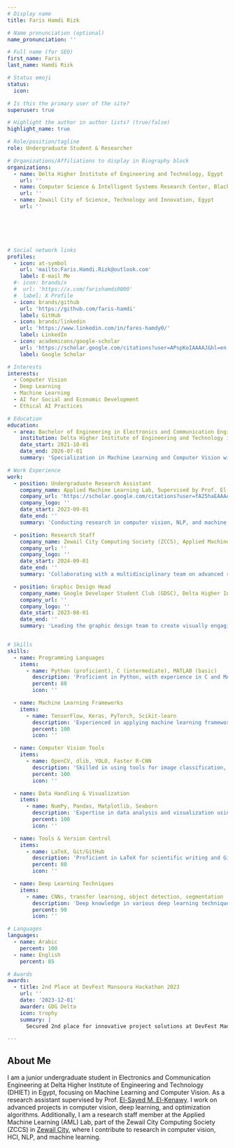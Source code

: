 ```yaml
---
# Display name
title: Faris Hamdi Rizk

# Name pronunciation (optional)
name_pronunciation: ''

# Full name (for SEO)
first_name: Faris
last_name: Hamdi Rizk

# Status emoji
status:
  icon: 

# Is this the primary user of the site?
superuser: true

# Highlight the author in author lists? (true/false)
highlight_name: true

# Role/position/tagline
role: Undergraduate Student & Researcher

# Organizations/Affiliations to display in Biography block
organizations:
  - name: Delta Higher Institute of Engineering and Technology, Egypt
    url: ''
  - name: Computer Science & Intelligent Systems Research Center, Blacksburg, VA, USA
    url: ''
  - name: Zewail City of Science, Technology and Innovation, Egypt
    url: ''


  



# Social network links
profiles:
  - icon: at-symbol
    url: 'mailto:Faris.Hamdi.Rizk@outlook.com'
    label: E-mail Me
  #- icon: brands/x
  #  url: 'https://x.com/farishamdi0000'
  #  label: X Profile
  - icon: brands/github
    url: 'https://github.com/faris-hamdi'
    label: GitHub
  - icon: brands/linkedin
    url: 'https://www.linkedin.com/in/fares-hamdy0/'
    label: LinkedIn
  - icon: academicons/google-scholar
    url: 'https://scholar.google.com/citations?user=APspKoIAAAAJ&hl=en'
    label: Google Scholar

# Interests
interests:
  - Computer Vision
  - Deep Learning
  - Machine Learning
  - AI for Social and Economic Development
  - Ethical AI Practices

# Education
education:
  - area: Bachelor of Engineering in Electronics and Communication Engineering
    institution: Delta Higher Institute of Engineering and Technology in Egypt, 2026 (expected)
    date_start: 2021-10-01
    date_end: 2026-07-01
    summary: 'Specialization in Machine Learning and Computer Vision with a GPA of 3.2/4.0. Relevant coursework includes Python Programming, Computer Science, Statistics, Linear Algebra, and more.'

# Work Experience
work:
  - position: Undergraduate Research Assistant
    company_name: Applied Machine Learning Lab, Supervised by Prof. El-Sayed M. El-kenawy 
    company_url: 'https://scholar.google.com/citations?user=fA25haEAAAAJ&hl=en&oi=ao'
    company_logo: ''
    date_start: 2023-09-01
    date_end: ''
    summary: 'Conducting research in computer vision, NLP, and machine learning. Developed models for traffic detection, pothole detection, and oil spill detection using deep learning and optimization algorithms.'

  - position: Research Staff
    company_name: Zewail City Computing Society (ZCCS), Applied Machine Learning (AML) Lab
    company_url: ''
    company_logo: ''
    date_start: 2024-09-01
    date_end: ''
    summary: 'Collaborating with a multidisciplinary team on advanced research projects in computer vision, NLP, and applied machine learning.'

  - position: Graphic Design Head
    company_name: Google Developer Student Club (GDSC), Delta Higher Institute of Engineering and Technology
    company_url: ''
    company_logo: ''
    date_start: 2023-08-01
    date_end: ''
    summary: 'Leading the graphic design team to create visually engaging materials for events and workshops, overseeing the design and branding of club projects and promotional content.'


# Skills
skills:
  - name: Programming Languages
    items:
      - name: Python (proficient), C (intermediate), MATLAB (basic)
        description: 'Proficient in Python, with experience in C and MATLAB for various engineering applications.'
        percent: 80
        icon: ''

  - name: Machine Learning Frameworks
    items:
      - name: TensorFlow, Keras, PyTorch, Scikit-learn
        description: 'Experienced in applying machine learning frameworks for building and optimizing models.'
        percent: 100
        icon: ''

  - name: Computer Vision Tools
    items:
      - name: OpenCV, dlib, YOLO, Faster R-CNN
        description: 'Skilled in using tools for image classification, object detection, and segmentation tasks.'
        percent: 100
        icon: ''

  - name: Data Handling & Visualization
    items:
      - name: NumPy, Pandas, Matplotlib, Seaborn
        description: 'Expertise in data analysis and visualization using Python libraries.'
        percent: 100
        icon: ''

  - name: Tools & Version Control
    items:
      - name: LaTeX, Git/GitHub
        description: 'Proficient in LaTeX for scientific writing and Git for version control.'
        percent: 80
        icon: ''

  - name: Deep Learning Techniques
    items:
      - name: CNNs, transfer learning, object detection, segmentation
        description: 'Deep knowledge in various deep learning techniques for real-world applications.'
        percent: 90
        icon: ''

# Languages
languages:
  - name: Arabic
    percent: 100
  - name: English
    percent: 85

# Awards
awards:
  - title: 2nd Place at DevFest Mansoura Hackathon 2023
    url: ''
    date: '2023-12-01'
    awarder: GDG Delta
    icon: trophy
    summary: |
      Secured 2nd place for innovative project solutions at DevFest Mansoura Hackathon, a major tech event in Egypt organized by Google Developer Group - Delta.

---
```


## About Me

I am a junior undergraduate student in Electronics and Communication Engineering at Delta Higher Institute of Engineering and Technology (DHIET) in Egypt, focusing on Machine Learning and Computer Vision. As a research assistant supervised by Prof. [El-Sayed M. El-Kenawy](https://scholar.google.com/citations?user=fA25haEAAAAJ&hl=en). I work on advanced projects in computer vision, deep learning, and optimization algorithms. Additionally, I am a research staff member at the Applied Machine Learning (AML) Lab, part of the Zewail City Computing Society (ZCCS) in [Zewail City](https://zewailcity.edu.eg/), where I contribute to research in computer vision, HCI, NLP, and machine learning.

